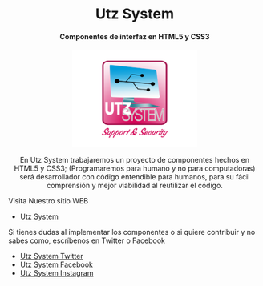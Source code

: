 <div align="center">
  <h1>Utz System</h1>
</div>

<div align="center">
  <h4>Componentes de interfaz en HTML5 y CSS3</h4>
</div>

<div align="center">
  <img src="img/logo.png" width="250">
</div>

<div align="center">
  <p>
En Utz System trabajaremos un proyecto de componentes hechos en HTML5 y CSS3; (Programaremos para humano y no para computadoras) será desarrollador con código entendible para humanos, para su fácil comprensión y mejor viabilidad al reutilizar el código.
  </p>
</div>

Visita Nuestro sitio WEB

- [Utz System](https://utzsystem.com/)

Si tienes dudas al implementar los componentes o si quiere contribuir y no sabes como, escríbenos en Twitter o Facebook

- [Utz System Twitter](https://twitter.com/utz_system)
- [Utz System Facebook](https://www.facebook.com/Utz-System-469198726471076/?ref=page_internal&mt_nav=0)
- [Utz System Instagram](https://www.instagram.com/utzsystem/)

